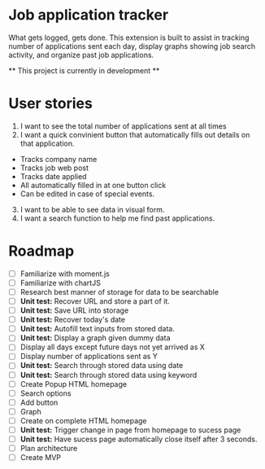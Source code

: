 # Job application tracker

What gets logged, gets done. 
This extension is built to assist in tracking number of applications sent each day, display graphs showing job search activity, and organize past job applications. 

** This project is currently in development **

# User stories

1) I want to see the total number of applications sent at all times
2) I want a quick convinient button that automatically fills out details on that application. 
 - Tracks company name
 - Tracks job web post
 - Tracks date applied
 - All automatically filled in at one button click
 - Can be edited in case of special events.
3) I want to be able to see data in visual form. 
4) I want a search function to help me find past applications. 


# Roadmap

- [ ] Familiarize with moment.js
- [ ] Familiarize with chartJS
- [ ] Research best manner of storage for data to be searchable
- [ ] **Unit test:** Recover URL and store a part of it.
- [ ] **Unit test:** Save URL into storage
- [ ] **Unit test:** Recover today's date
- [ ] **Unit test:** Autofill text inputs from stored data.
- [ ] **Unit test:** Display a graph given dummy data
 - [ ] Display all days except future days not yet arrived as X
 - [ ] Display number of applications sent as Y 
- [ ] **Unit test:** Search through stored data using date
- [ ] **Unit test:** Search through stored data using keyword
- [ ] Create Popup HTML homepage
 - [ ] Search options
 - [ ] Add button
 - [ ] Graph
- [ ] Create on complete HTML homepage
- [ ] **Unit test:** Trigger change in page from homepage to sucess page
- [ ] **Unit test:** Have sucess page automatically close itself after 3 seconds.  
- [ ] Plan architecture
- [ ] Create MVP  
